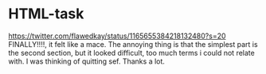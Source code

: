 # HTML-task
https://twitter.com/flawedkay/status/1165655384218132480?s=20
FINALLY!!!!, it felt like a mace. The annoying thing is that the simplest part is the second section, but it looked difficult, too much terms i could not relate with. I was thinking of quitting sef.
Thanks a lot.
